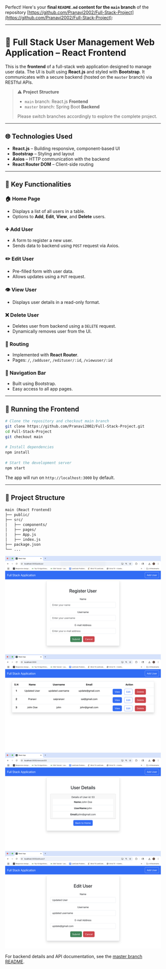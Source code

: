 Perfect! Here's your **final `README.md` content for the `main` branch** of the repository [https://github.com/Pranavi2002/Full-Stack-Project](https://github.com/Pranavi2002/Full-Stack-Project):

---

# 👤 Full Stack User Management Web Application – React Frontend

This is the **frontend** of a full-stack web application designed to manage user data. The UI is built using **React.js** and styled with **Bootstrap**. It communicates with a secure backend (hosted on the `master` branch) via RESTful APIs.

> ⚠️ **Project Structure**
>
> * `main` branch: React.js **Frontend**
> * `master` branch: Spring Boot **Backend**
>
> Please switch branches accordingly to explore the complete project.

---

## 🌐 Technologies Used

* **React.js** – Building responsive, component-based UI
* **Bootstrap** – Styling and layout
* **Axios** – HTTP communication with the backend
* **React Router DOM** – Client-side routing

---

## 🔧 Key Functionalities

### 🏠 Home Page

* Displays a list of all users in a table.
* Options to **Add**, **Edit**, **View**, and **Delete** users.

### ➕ Add User

* A form to register a new user.
* Sends data to backend using `POST` request via Axios.

### ✏️ Edit User

* Pre-filled form with user data.
* Allows updates using a `PUT` request.

### 👁️ View User

* Displays user details in a read-only format.

### ❌ Delete User

* Deletes user from backend using a `DELETE` request.
* Dynamically removes user from the UI.

### 🔁 Routing

* Implemented with **React Router**.
* Pages: `/`, `/adduser`, `/edituser/:id`, `/viewuser/:id`

### 🧭 Navigation Bar

* Built using Bootstrap.
* Easy access to all app pages.

---

## 🏁 Running the Frontend

```bash
# Clone the repository and checkout main branch
git clone https://github.com/Pranavi2002/Full-Stack-Project.git
cd Full-Stack-Project
git checkout main

# Install dependencies
npm install

# Start the development server
npm start
```

The app will run on `http://localhost:3000` by default.

---

## 📂 Project Structure

```plaintext
main (React Frontend)
├── public/
├── src/
│   ├── components/
│   ├── pages/
│   ├── App.js
│   ├── index.js
├── package.json
└── ...
```

![Add User](screenshots/adduser.png)
![Home](screenshots/home.png)
![View User](screenshots/viewuser.png)
![Edit User](screenshots/edituser.png)

For backend details and API documentation, see the [master branch README](https://github.com/Pranavi2002/Full-Stack-Project/blob/master/README.md).